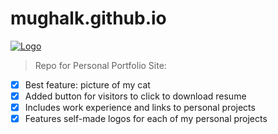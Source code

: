 # mughalk.github.io

[![Logo](personalsiteview.gif)](https://mughalk.github.io/)

> Repo for Personal Portfolio Site:
- [x] Best feature: picture of my cat
- [x] Added button for visitors to click to download resume
- [x] Includes work experience and links to personal projects
- [x] Features self-made logos for each of my personal projects
